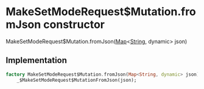 


# MakeSetModeRequest$Mutation.fromJson constructor







MakeSetModeRequest$Mutation.fromJson([Map](https://api.flutter.dev/flutter/dart-core/Map-class.html)&lt;[String](https://api.flutter.dev/flutter/dart-core/String-class.html), dynamic> json)





## Implementation

```dart
factory MakeSetModeRequest$Mutation.fromJson(Map<String, dynamic> json) =>
    _$MakeSetModeRequest$MutationFromJson(json);
```







